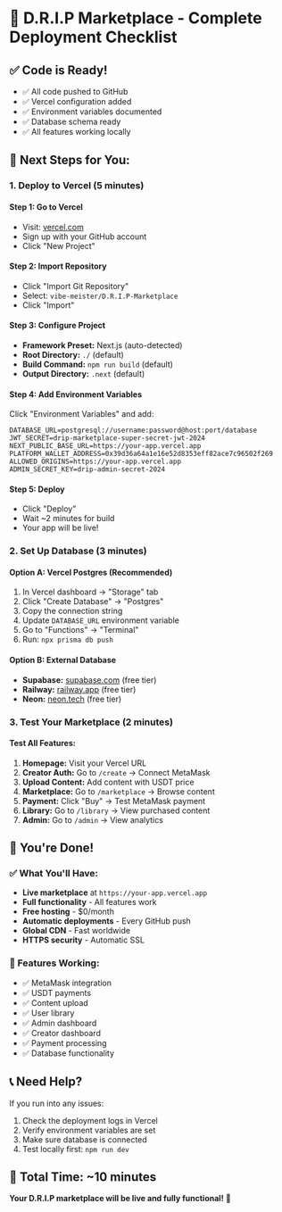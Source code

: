 # 🚀 D.R.I.P Marketplace - Complete Deployment Checklist

## ✅ **Code is Ready!**
- ✅ All code pushed to GitHub
- ✅ Vercel configuration added
- ✅ Environment variables documented
- ✅ Database schema ready
- ✅ All features working locally

## 🎯 **Next Steps for You:**

### **1. Deploy to Vercel (5 minutes)**

#### **Step 1: Go to Vercel**
- Visit: [vercel.com](https://vercel.com)
- Sign up with your GitHub account
- Click "New Project"

#### **Step 2: Import Repository**
- Click "Import Git Repository"
- Select: `vibe-meister/D.R.I.P-Marketplace`
- Click "Import"

#### **Step 3: Configure Project**
- **Framework Preset:** Next.js (auto-detected)
- **Root Directory:** `./` (default)
- **Build Command:** `npm run build` (default)
- **Output Directory:** `.next` (default)

#### **Step 4: Add Environment Variables**
Click "Environment Variables" and add:

```env
DATABASE_URL=postgresql://username:password@host:port/database
JWT_SECRET=drip-marketplace-super-secret-jwt-2024
NEXT_PUBLIC_BASE_URL=https://your-app.vercel.app
PLATFORM_WALLET_ADDRESS=0x39d36a64a1e16e52d8353eff82ace7c96502f269
ALLOWED_ORIGINS=https://your-app.vercel.app
ADMIN_SECRET_KEY=drip-admin-secret-2024
```

#### **Step 5: Deploy**
- Click "Deploy"
- Wait ~2 minutes for build
- Your app will be live!

### **2. Set Up Database (3 minutes)**

#### **Option A: Vercel Postgres (Recommended)**
1. In Vercel dashboard → "Storage" tab
2. Click "Create Database" → "Postgres"
3. Copy the connection string
4. Update `DATABASE_URL` environment variable
5. Go to "Functions" → "Terminal"
6. Run: `npx prisma db push`

#### **Option B: External Database**
- **Supabase:** [supabase.com](https://supabase.com) (free tier)
- **Railway:** [railway.app](https://railway.app) (free tier)
- **Neon:** [neon.tech](https://neon.tech) (free tier)

### **3. Test Your Marketplace (2 minutes)**

#### **Test All Features:**
1. **Homepage:** Visit your Vercel URL
2. **Creator Auth:** Go to `/create` → Connect MetaMask
3. **Upload Content:** Add content with USDT price
4. **Marketplace:** Go to `/marketplace` → Browse content
5. **Payment:** Click "Buy" → Test MetaMask payment
6. **Library:** Go to `/library` → View purchased content
7. **Admin:** Go to `/admin` → View analytics

## 🎉 **You're Done!**

### **✅ What You'll Have:**
- **Live marketplace** at `https://your-app.vercel.app`
- **Full functionality** - All features work
- **Free hosting** - $0/month
- **Automatic deployments** - Every GitHub push
- **Global CDN** - Fast worldwide
- **HTTPS security** - Automatic SSL

### **🚀 Features Working:**
- ✅ MetaMask integration
- ✅ USDT payments
- ✅ Content upload
- ✅ User library
- ✅ Admin dashboard
- ✅ Creator dashboard
- ✅ Payment processing
- ✅ Database functionality

## 📞 **Need Help?**

If you run into any issues:
1. Check the deployment logs in Vercel
2. Verify environment variables are set
3. Make sure database is connected
4. Test locally first: `npm run dev`

## 🎯 **Total Time: ~10 minutes**

**Your D.R.I.P marketplace will be live and fully functional!** 🚀
